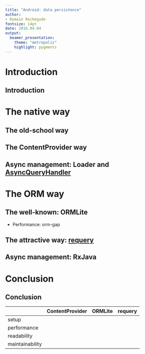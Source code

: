 ```yaml
---
title: "Android: data persistence"
author:
- Romain Rochegude
fontsize: 14pt
date: 2016.04.04
output: 
  beamer_presentation:
    theme: "metropolis"
    highlight: pygments
---
```


# Introduction

## Introduction

# The native way

## The old-school way

## The ContentProvider way

## Async management: Loader and [AsyncQueryHandler](http://developer.android.com/reference/android/content/AsyncQueryHandler.html)

# The ORM way

## The well-known: ORMLite

- Performance: orm-gap

## The attractive way: [requery](https://github.com/requery/requery/)

## Async management: RxJava

# Conclusion

## Conclusion

|| ContentProvider | ORMLite | requery |
--- | --- | --- | ---
|setup		 ||||
|performance     ||||
|readability     ||||
|maintainability ||||
